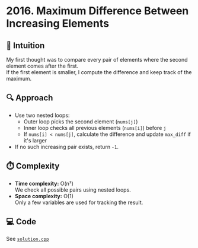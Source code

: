 # 2016. Maximum Difference Between Increasing Elements

## 🧠 Intuition  
My first thought was to compare every pair of elements where the second element comes after the first.  
If the first element is smaller, I compute the difference and keep track of the maximum.

## 🔍 Approach  
- Use two nested loops:  
  - Outer loop picks the second element (`nums[j]`)  
  - Inner loop checks all previous elements (`nums[i]`) before `j`  
  - If `nums[i] < nums[j]`, calculate the difference and update `max_diff` if it's larger  
- If no such increasing pair exists, return `-1`.

## ⏱️ Complexity  
- **Time complexity:** O(n²)  
  We check all possible pairs using nested loops.  
- **Space complexity:** O(1)  
  Only a few variables are used for tracking the result.

## 💻 Code  
See [`solution.cpp`](./solution.cpp)

  
